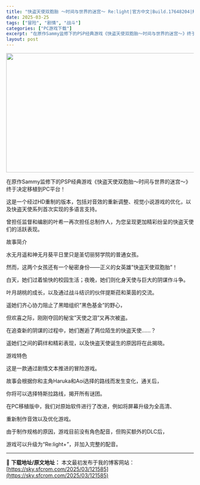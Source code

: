 ```yaml
---
title: "快盗天使双胞胎 〜时间与世界的迷宫〜 Re:light|官方中文|Build.17648204|解压即撸|"
date: 2025-03-25
tags: ["冒险", "剧情", "战斗"]
categories: ["PC游戏下载"]
excerpt: "在原作Sammy监修下的PSP经典游戏《快盗天使双胞胎〜时间与世界的迷宫〜》终于决定移植到PC平台！ 这是一个经过HD重制的版本，包括对音效的重新调整、视觉小说游戏的优化，以及快盗天使系列首次实现的多语言支持。 曾担任监督和编剧的叶希一再次担任总制作人，为您呈现更加精彩纷呈的快盗天使们的活跃表现。 &hellip;"
layout: post
---
```


<img class="aligncenter size-full wp-image-121600" src="https://sky.sfcrom.com/wp-content/uploads/2025/03/2025032501371651.webp" alt="" width="570" height="321" />

在原作Sammy监修下的PSP经典游戏《快盗天使双胞胎〜时间与世界的迷宫〜》终于决定移植到PC平台！

这是一个经过HD重制的版本，包括对音效的重新调整、视觉小说游戏的优化，以及快盗天使系列首次实现的多语言支持。

曾担任监督和编剧的叶希一再次担任总制作人，为您呈现更加精彩纷呈的快盗天使们的活跃表现。

故事简介

水无月遥和神无月葵平日里只是圣切丽努学院的普通女孩。

然而，这两个女孩还有一个秘密身份——正义的女英雄”快盗天使双胞胎”！

白天，她们过着愉快的校园生活；夜晚，她们则化身天使与巨大的阴谋作斗争。

叶月胡桃的成长，以及通过战斗结识的伙伴提斯菈和莱茵的交流。

遥她们齐心协力阻止了黑暗组织”黑色基金”的野心，

但欢喜之际，刚刚夺回的秘宝”天使之泪”又再次被盗。

在追查新的阴谋的过程中，她们邂逅了两位陌生的快盗天使……？

遥她们之间的羁绊和精彩表现，以及快盗天使诞生的原因将在此揭晓。

游戏特色

这是一款通过剧情文本推进的冒险游戏。

故事会根据你和主角Haruka和Aoi选择的路线而发生变化，通关后，

你将可以选择特斯拉路线，揭开所有谜团。

在PC移植版中，我们对原始软件进行了改进，例如将屏幕升级为全高清、

重新制作音效以及优化游戏。

由于制作规格的原因，游戏目前没有角色配音，但购买额外的DLC后，

游戏可以升级为“Re:light+”，并加入完整的配音。

---
📖 **下载地址/原文地址：** 本文最初发布于我的博客网站：[https://sky.sfcrom.com/2025/03/121585](https://sky.sfcrom.com/2025/03/121585)
